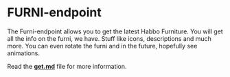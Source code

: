 # FURNI-endpoint

The Furni-endpoint allows you to get the latest Habbo Furniture. You will get all the info on the furni, we have. Stuff like icons, descriptions and much more. You can even rotate the furni and in the future, hopefully see animations.

Read the **[get.md](furni/get.md)** file for more information.
